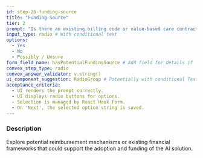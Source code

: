 ```yaml
---
id: step-26-funding-source
title: "Funding Source"
tier: 2
prompt: "Is there an existing billing code or value-based care contract that could potentially fund this use-case?"
input_type: radio # With conditional text
options:
  - Yes
  - No
  - Possibly / Unsure
form_field_name: hasPotentialFundingSource # Add field for details if 'Yes'
convex_step_type: radio
convex_answer_validator: v.string()
ui_component_suggestion: RadioGroup # Potentially with conditional Textarea
acceptance_criteria:
  - UI renders the prompt correctly.
  - UI displays radio buttons for options.
  - Selection is managed by React Hook Form.
  - On 'Next', the selected option string is saved.
---
```


### Description

Explore potential reimbursement mechanisms or existing financial frameworks that could support the adoption and funding of the AI solution. 